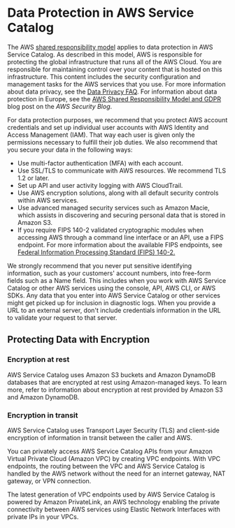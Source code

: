 # Data Protection in AWS Service Catalog<a name="data-protection"></a>

The AWS [shared responsibility model](https://aws.amazon.com/compliance/shared-responsibility-model/) applies to data protection in AWS Service Catalog\. As described in this model, AWS is responsible for protecting the global infrastructure that runs all of the AWS Cloud\. You are responsible for maintaining control over your content that is hosted on this infrastructure\. This content includes the security configuration and management tasks for the AWS services that you use\. For more information about data privacy, see the [Data Privacy FAQ](https://aws.amazon.com/compliance/data-privacy-faq/)\. For information about data protection in Europe, see the [AWS Shared Responsibility Model and GDPR](https://aws.amazon.com/blogs/security/the-aws-shared-responsibility-model-and-gdpr/) blog post on the *AWS Security Blog*\.

For data protection purposes, we recommend that you protect AWS account credentials and set up individual user accounts with AWS Identity and Access Management \(IAM\)\. That way each user is given only the permissions necessary to fulfill their job duties\. We also recommend that you secure your data in the following ways:
+ Use multi\-factor authentication \(MFA\) with each account\.
+ Use SSL/TLS to communicate with AWS resources\. We recommend TLS 1\.2 or later\.
+ Set up API and user activity logging with AWS CloudTrail\.
+ Use AWS encryption solutions, along with all default security controls within AWS services\.
+ Use advanced managed security services such as Amazon Macie, which assists in discovering and securing personal data that is stored in Amazon S3\.
+ If you require FIPS 140\-2 validated cryptographic modules when accessing AWS through a command line interface or an API, use a FIPS endpoint\. For more information about the available FIPS endpoints, see [ Federal Information Processing Standard \(FIPS\) 140\-2\.](https://docs.aws.amazon.com/compliance/fips/) 

We strongly recommend that you never put sensitive identifying information, such as your customers' account numbers, into free\-form fields such as a Name field\. This includes when you work with AWS Service Catalog or other AWS services using the console, API, AWS CLI, or AWS SDKs\. Any data that you enter into AWS Service Catalog or other services might get picked up for inclusion in diagnostic logs\. When you provide a URL to an external server, don't include credentials information in the URL to validate your request to that server\.

## Protecting Data with Encryption<a name="encryption"></a>

### Encryption at rest<a name="encryption-at-rest"></a>

 AWS Service Catalog uses Amazon S3 buckets and Amazon DynamoDB databases that are encrypted at rest using Amazon\-managed keys\. To learn more, refer to information about encryption at rest provided by Amazon S3 and Amazon DynamoDB\. 

### Encryption in transit<a name="encryption-in-transit"></a>

AWS Service Catalog uses Transport Layer Security \(TLS\) and client\-side encryption of information in transit between the caller and AWS\.

You can privately access AWS Service Catalog APIs from your Amazon Virtual Private Cloud \(Amazon VPC\) by creating VPC endpoints\. With VPC endpoints, the routing between the VPC and AWS Service Catalog is handled by the AWS network without the need for an internet gateway, NAT gateway, or VPN connection\.

The latest generation of VPC endpoints used by AWS Service Catalog is powered by Amazon PrivateLink, an AWS technology enabling the private connectivity between AWS services using Elastic Network Interfaces with private IPs in your VPCs\.

### <a name="inter-network-traffic-privacy"></a>